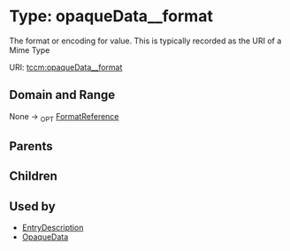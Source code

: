 
# Type: opaqueData__format


The format or encoding for value. This is typically recorded as the URI of a Mime Type

URI: [tccm:opaqueData__format](https://hotecosystem.org/tccm/opaqueData__format)


## Domain and Range

None ->  <sub>OPT</sub> [FormatReference](FormatReference.md)

## Parents


## Children


## Used by

 * [EntryDescription](EntryDescription.md)
 * [OpaqueData](OpaqueData.md)
